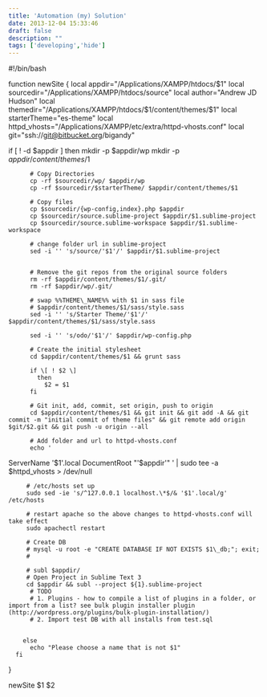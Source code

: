 ```yaml
---
title: 'Automation (my) Solution'
date: 2013-12-04 15:33:46
draft: false
description: ""
tags: ['developing','hide']
---
```


#!/bin/bash
 
 
function newSite {
 local appdir="/Applications/XAMPP/htdocs/$1"
 local sourcedir="/Applications/XAMPP/htdocs/source"
 local author="Andrew JD Hudson"
 local themedir="/Applications/XAMPP/htdocs/$1/content/themes/$1"
 local starterTheme="es-theme"
 local httpd\_vhosts="/Applications/XAMPP/etc/extra/httpd-vhosts.conf"
 local git="ssh://git@bitbucket.org/bigandy"
 
 if \[ ! -d $appdir \]
        then
          mkdir -p $appdir/wp
          mkdir -p $appdir/content/themes/$1
 
          # Copy Directories
          cp -rf $sourcedir/wp/ $appdir/wp
          cp -rf $sourcedir/$starterTheme/ $appdir/content/themes/$1
 
          # Copy files
          cp $sourcedir/{wp-config,index}.php $appdir
          cp $sourcedir/source.sublime-project $appdir/$1.sublime-project
          cp $sourcedir/source.sublime-workspace $appdir/$1.sublime-workspace
 
          # change folder url in sublime-project
          sed -i '' 's/source/'$1'/' $appdir/$1.sublime-project
 
 
          # Remove the git repos from the original source folders
          rm -rf $appdir/content/themes/$1/.git/
          rm -rf $appdir/wp/.git/
 
          # swap %%THEME\_NAME%% with $1 in sass file
          # $appdir/content/themes/$1/sass/style.sass
          sed -i '' 's/Starter Theme/'$1'/' $appdir/content/themes/$1/sass/style.sass
 
          sed -i '' 's/odo/'$1'/' $appdir/wp-config.php
 
          # Create the initial stylesheet
          cd $appdir/content/themes/$1 && grunt sass
 
          if \[ ! $2 \]
            then
              $2 = $1
          fi
 
          # Git init, add, commit, set origin, push to origin
          cd $appdir/content/themes/$1 && git init && git add -A && git commit -m "initial commit of theme files" && git remote add origin $git/$2.git && git push -u origin --all
 
          # Add folder and url to httpd-vhosts.conf
          echo '
 ServerName '$1'.local
DocumentRoot "'$appdir'" ' | sudo tee -a $httpd\_vhosts > /dev/null
 
         # /etc/hosts set up
         sudo sed -ie 's/^127.0.0.1 localhost.\*$/& '$1'.local/g' /etc/hosts
 
         # restart apache so the above changes to httpd-vhosts.conf will take effect
         sudo apachectl restart
 
         # Create DB
         # mysql -u root -e "CREATE DATABASE IF NOT EXISTS $1\_db;"; exit;
         #
 
         # subl $appdir/
         # Open Project in Sublime Text 3
         cd $appdir && subl --project ${1}.sublime-project
          # TODO
          # 1. Plugins - how to compile a list of plugins in a folder, or import from a list? see bulk plugin installer plugin (http://wordpress.org/plugins/bulk-plugin-installation/)
          # 2. Import test DB with all installs from test.sql
 
 
        else
          echo "Please choose a name that is not $1"
      fi
 }
 
 newSite $1 $2